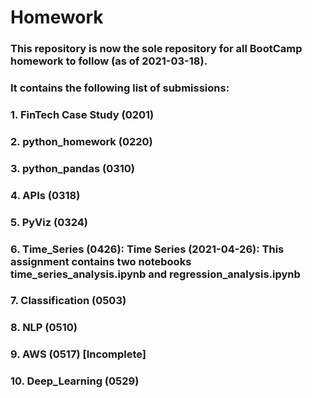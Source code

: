 # Homework
### This repository is now the sole repository for all BootCamp homework to follow (as of 2021-03-18).
### It contains the following list of submissions:
### 1. FinTech Case Study (0201)
### 2. python_homework (0220)
### 3. python_pandas (0310)
### 4. APIs (0318)
### 5. PyViz (0324) 
### 6. Time_Series (0426): Time Series (2021-04-26): This assignment contains two notebooks time_series_analysis.ipynb and regression_analysis.ipynb
### 7. Classification (0503)
### 8. NLP (0510)
### 9. AWS (0517) [Incomplete]
### 10. Deep_Learning (0529)
